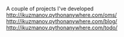 A couple of projects I've developed
http://ikuzmanov.pythonanywhere.com/oms/
http://ikuzmanov.pythonanywhere.com/blog/
http://ikuzmanov.pythonanywhere.com/todo/
